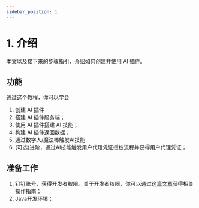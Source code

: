 ```yaml
---
sidebar_position: 1
---
```


# 1. 介绍

本文以及接下来的步骤指引，介绍如何创建并使用 AI 插件。

## 功能

通过这个教程，你可以学会
1. 创建 AI 插件
2. 搭建 AI 插件服务端；
3. 使用 AI 插件搭建 AI 技能；
4. 构建 AI 插件返回数据；
5. 通过数字人/魔法棒触发AI技能
6. (可选)进阶，通过AI技能触发用户代理凭证授权流程并获得用户代理凭证；


## 准备工作

1. 钉钉账号，获得开发者权限。关于开发者权限，你可以通过[这篇文章](/docs/explore/portal/grant-admin)获得相关操作指南；
2. Java开发环境；
